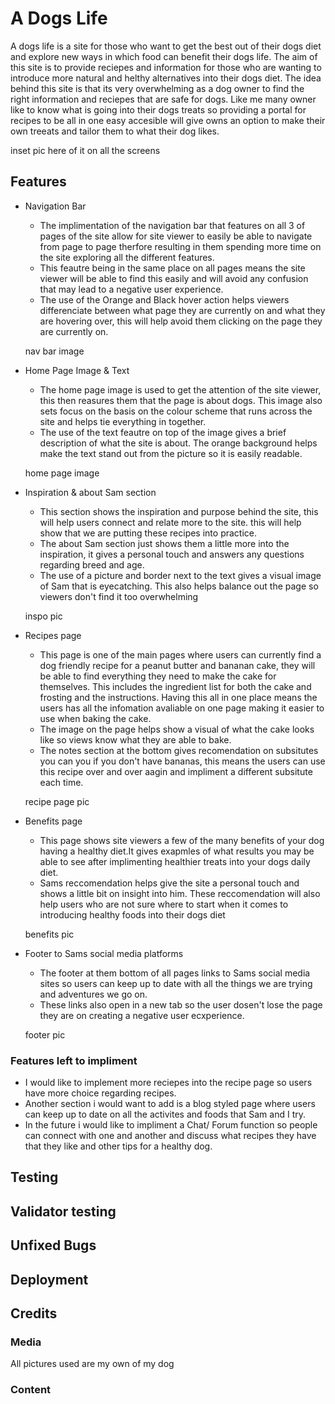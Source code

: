 # A Dogs Life

A dogs life is a site for those who want to get the best out of their dogs diet and explore new ways in which food can benefit their dogs life. The aim of this site is to provide reciepes and information for those who are wanting to introduce more natural and helthy alternatives into their dogs diet. The idea behind this site is that its very overwhelming as a dog owner to find the right information and reciepes that are safe for dogs. Like me many owner like to know what is going into their dogs treats so providing a portal for recipes to be all in one easy accesible will give owns an option to make their own treeats and tailor them to what their dog likes.

inset pic here of it on all the screens 

## Features

* Navigation Bar
    * The implimentation of the navigation bar that features on all 3 of pages of the site allow for site viewer to easily be able to navigate from page to page therfore resulting in them spending more time on the site exploring all the different features. 
    * This feautre being in the same place on all pages means the site viewer will be able to find this easily and will avoid any confusion that may lead to a negative user experience.
    * The use of the Orange and Black hover action helps viewers differenciate between what page they are currently on and what they are hovering over, this will help avoid them clicking on the page they are currently on.

     nav bar image 

* Home Page Image & Text
    * The home page image is used to get the attention of the site viewer, this then reasures them that the page is about dogs. This image also sets focus on the basis on the colour scheme that runs across the site and helps tie everything in together. 
    * The use of the text feautre on top of the image gives a brief description of what the site is about. The orange background helps make the text stand out from the picture so it is easily readable. 

     home page image

* Inspiration & about Sam section 
    * This section shows the inspiration and purpose behind the site, this will help users connect and relate more to the site. this will help show that we are putting these recipes into practice. 
    * The about Sam section just shows them a little more into the inspiration, it gives a personal touch and answers any questions regarding breed and age.
    * The use of a picture and border next to the text gives a visual image of Sam that is eyecatching. This also helps balance out the page so viewers don't find it too overwhelming 
    
    inspo pic 

* Recipes page 
    * This page is one of the main pages where users can currently find a dog friendly recipe for a peanut butter and bananan cake, they will be able to find everything they need to make the cake for themselves. This includes the ingredient list for both the cake and frosting and the instructions. Having this all in one place means the users has all the infomation avaliable on one page making it easier to use when baking the cake.
    * The image on the page helps show a visual of what the cake looks like so views know what they are able to bake. 
    * The notes section at the bottom gives recomendation on subsitutes you can you if you don't have bananas, this means the users can use this recipe over and over aagin and impliment a different subsitute each time.

    recipe page pic


* Benefits page 
   * This page shows site viewers a few of the many benefits of your dog having a healthy diet.It gives exapmles of what results you may be able to see after implimenting healthier treats into your dogs daily diet. 
   * Sams reccomendation helps give the site a personal touch and shows a little bit on insight into him. These reccomendation will also help users who are not sure where to start when it comes to introducing healthy foods into their dogs diet

   benefits pic

* Footer to Sams social media platforms
  * The footer at them bottom of all pages links to Sams social media sites so users can keep up to date with all the things we are trying and adventures we go on.
  * These links also open in a new tab so the user dosen't lose the page they are on creating a negative user ecxperience.

  footer pic

### Features left to impliment
 * I would like to implement more reciepes into the recipe page so users have more choice regarding recipes. 
 * Another section i would want to add is a blog styled page where users can keep up to date on all the activites and foods that Sam and I try. 
 * In the future i would like to impliment a Chat/ Forum function so people can connect with one and another and discuss what recipes they have that they like and other tips for a healthy dog.
 

## Testing

## Validator testing

## Unfixed Bugs

## Deployment

## Credits 

### Media 
All pictures used are my own of my dog 

### Content 
